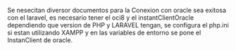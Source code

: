 Se nesecitan diversor documentos para la Conexion con oracle sea exitosa con el laravel, es necesario tener el oci8 y el instantClientOracle dependiendo que version de PHP y LARAVEL tengan, se configura el php.ini si estan utilizando XAMPP y en las variables de entorno se pone el InstanClient de oracle. 
